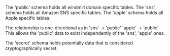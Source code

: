 The 'public' schema holds all windmill domain specific tables.
The 'sns' schema holds all Amazon SNS specific tables.
The 'apple' schema holds all Apple specific tables.

The relationship is one-directional as in
	'sns' -> 'public'
	'apple' -> 'public'
This allows the 'public' data to exist independently of the 'sns', 'apple' ones.

The 'secret' schema holds potentially data that is considered cryptographically secret.
